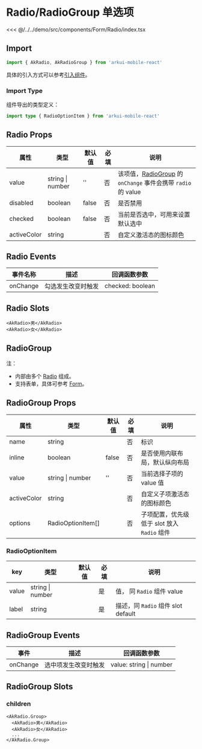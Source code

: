 # Radio/RadioGroup 单选项

<CodeDemo name="Radio">

<<< @/../../demo/src/components/Form/Radio/index.tsx

</CodeDemo>

## Import

```js
import { AkRadio, AkRadioGroup } from 'arkui-mobile-react'
```

具体的引入方式可以参考[引入组件](../guide/import.md)。

### Import Type

组件导出的类型定义：

```ts
import type { RadioOptionItem } from 'arkui-mobile-react'
```

## Radio Props

| 属性        | 类型             | 默认值 | 必填 | 说明                                                                                             |
| ----------- | ---------------- | ------ | ---- | ------------------------------------------------------------------------------------------------ |
| value       | string \| number | ''     | 否   | 该项值，[RadioGroup](./Radio.md#radiogroup-单项选择器) 的 `onChange` 事件会携带 `radio` 的 value |
| disabled    | boolean          | false  | 否   | 是否禁用                                                                                         |
| checked     | boolean          | false  | 否   | 当前是否选中，可用来设置默认选中                                                                 |
| activeColor | string           |        | 否   | 自定义激活态的图标颜色                                                                           |

## Radio Events

| 事件名称 | 描述               | 回调函数参数     |
| -------- | ------------------ | ---------------- |
| onChange | 勾选发生改变时触发 | checked: boolean |

## Radio Slots

```tsx
<AkRadio>男</AkRadio>
<AkRadio>女</AkRadio>
```

## RadioGroup

注：

- 内部由多个 [Radio](./Radio.md#Radio-单选项) 组成。
- 支持表单，具体可参考 [Form](./Form.md)。

## RadioGroup Props

| 属性        | 类型              | 默认值 | 必填 | 说明                                        |
| ----------- | ----------------- | ------ | ---- | ------------------------------------------- |
| name        | string            |        | 否   | 标识                                        |
| inline      | boolean           | false  | 否   | 是否使用内联布局，默认纵向布局              |
| value       | string \| number  | ''     | 否   | 当前选择子项的 value 值                     |
| activeColor | string            |        | 否   | 自定义子项激活态的图标颜色                  |
| options     | RadioOptionItem[] |        | 否   | 子项配置，优先级低于 slot 放入 `Radio` 组件 |

### RadioOptionItem

| key   | 类型             | 默认值 | 必填 | 说明                               |
| ----- | ---------------- | ------ | ---- | ---------------------------------- |
| value | string \| number |        | 是   | 值， 同 `Radio` 组件 value         |
| label | string           |        | 是   | 描述，同 `Radio` 组件 slot default |

## RadioGroup Events

| 事件     | 描述                 | 回调函数参数            |
| -------- | -------------------- | ----------------------- |
| onChange | 选中项发生改变时触发 | value: string \| number |

## RadioGroup Slots

### children

```tsx
<AkRadio.Group>
  <AkRadio>男</AkRadio>
  <AkRadio>女</AkRadio>
  ...
</AkRadio.Group>
```

